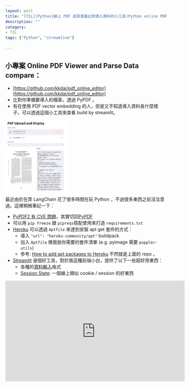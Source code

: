 ```yaml
---
layout: post
title: "[TIL][Python]線上 PDF 逐頁查看比對導入資料的小工具(Python online PDF Viewer and comparison) 跟 Python 小碎念 "
description: ""
category: 
- TIL
tags: ["Python", "streamline"]

---
```


## 小專案 Online PDF Viewer and Parse Data compare： 

 - [https://github.com/kkdai/pdf_online_editor](https://github.com/kkdai/pdf_online_editor)
 - 比對你準備要導入的檔案，透過 PyPDF 。
 - 有在使用 PDF vector embedding 的人，但是又不知道導入資料長什麼樣子，可以透過這個小工具來查看 build by streamlit。

<img src="../images/2022/image-20230805094306589.png" alt="image-20230805094306589" style="zoom:25%;" />







最近由於在弄 LangChain 花了很多時間在玩 Python ，不過很多東西之前沒注意過。這裡稍微筆記一下：

- [PyPDF2 有 CVE 問題](https://nvd.nist.gov/vuln/detail/CVE-2023-36464)，其實切回[PyPDF](https://github.com/py-pdf/pypdf)
- 可以用 `pip freeze` 跟 `pipreqs`搭配使用來打造 `requirements.txt`
- [Heroku](https://heroku.com) 可以透過 `Aptfile` 來達到安裝 apt get 套件的方式：
  - 導入 `"url": "heroku-community/apt"` buildpack
  - 加入 `Aptfile`  裡面放你需要的套件清單 (e.g. pyimage 需要  `poppler-utils`)
  - 參考: [How to add apt packages to Heroku](https://www.nikitakazakov.com/heroku-apt-packages) 不然就是上面的 repo 。
- [Streamlit](https://streamlit.io/) 是個好工具，對於我這種前端小白，提供了以下一些超好用東西：
  - 各種的[資料輸入](https://docs.streamlit.io/library/api-reference/widgets)格式
  - [Session State](https://docs.streamlit.io/library/api-reference/session-state): 一個線上類似 cookie / session 的好東西 


<iframe width="560" height="315" src="https://www.youtube.com/embed/92jUAXBmZyU" title="YouTube video player" frameborder="0" allow="accelerometer; autoplay; clipboard-write; encrypted-media; gyroscope; picture-in-picture; web-share" allowfullscreen></iframe>

